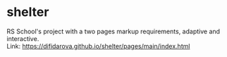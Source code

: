 # shelter
RS School's project with a two pages markup requirements, adaptive and interactive.<br>
Link: https://difidarova.github.io/shelter/pages/main/index.html